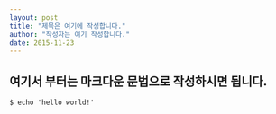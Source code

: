 ```yaml
---
layout: post
title: "제목은 여기에 작성합니다."
author: "작성자는 여기 작성합니다."
date: 2015-11-23
---
```


## 여기서 부터는 마크다운 문법으로 작성하시면 됩니다.

```
$ echo 'hello world!'
```

